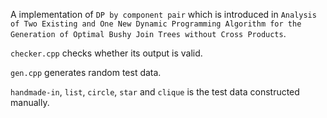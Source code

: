 A implementation of `DP by component pair` which is introduced in `Analysis of Two Existing and One New DynamicProgramming Algorithm for the Generation of OptimalBushy Join Trees without Cross Products`.

`checker.cpp` checks whether its output is valid.

`gen.cpp` generates random test data.

`handmade-in`, `list`, `circle`, `star` and `clique` is the test data constructed manually.